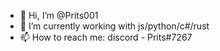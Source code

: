 - 👋 Hi, I’m @Prits001
- 🌱 I’m currently working with js/python/c#/rust
- 📫 How to reach me: discord - Prits#7267
